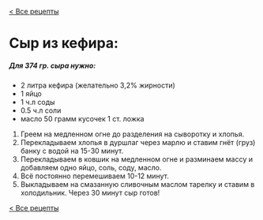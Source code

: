 [< Все рецепты](./index.md)
# Сыр из кефира:

##### Для 374 гр. сыра нужно:
- 2 литра кефира (желательно 3,2% жирности)
- 1 яйцо
- 1 ч.л соды
- 0.5 ч.л соли
- масло 50 грамм кусочек 1 ст. ложка

1. Греем на медленном огне до разделения на сыворотку и хлопья. 
2. Перекладываем хлопья в дуршлаг через марлю и ставим гнёт (груз) банку с водой на 15-30 минут.
3. Перекладываем в ковшик на медленном огне и разминаем массу и добавляем одно яйцо, соль, соду, масло. 
4. Всё постоянно перемешиваем 10-12 минут. 
5. Выкладываем на смазанную сливочным маслом тарелку и ставим в холодильник. Через 30 минут сыр готов!

[< Все рецепты](./index.md)
